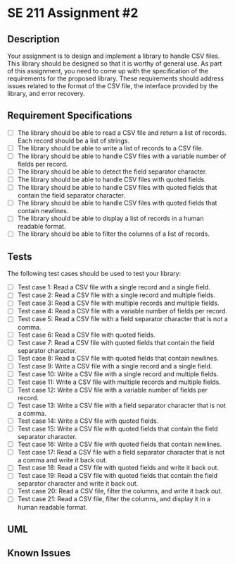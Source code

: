 # SE 211 Assignment #2

## Description

Your assignment is to design and implement a library to handle CSV files. This
library should be designed so that it is worthy of general use. As part of
this assignment, you need to come up with the specification of the
requirements for the proposed library. These requirements should address
issues related to the format of the CSV file, the interface provided by the
library, and error recovery.

## Requirement Specifications

- [ ] The library should be able to read a CSV file and return a list of
      records. Each record should be a list of strings.
- [ ] The library should be able to write a list of records to a CSV file.
- [ ] The library should be able to handle CSV files with a variable number
      of fields per record.
- [ ] The library should be able to detect the field separator character.
- [ ] The library should be able to handle CSV files with quoted fields.
- [ ] The library should be able to handle CSV files with quoted fields that
      contain the field separator character.
- [ ] The library should be able to handle CSV files with quoted fields that
      contain newlines.
- [ ] The library should be able to display a list of records in a human
      readable format.
- [ ] The library should be able to filter the columns of a list of records.

## Tests

The following test cases should be used to test your library:

- [ ] Test case 1: Read a CSV file with a single record and a single field.
- [ ] Test case 2: Read a CSV file with a single record and multiple fields.
- [ ] Test case 3: Read a CSV file with multiple records and multiple fields.
- [ ] Test case 4: Read a CSV file with a variable number of fields per record.
- [ ] Test case 5: Read a CSV file with a field separator character that is
      not a comma.
- [ ] Test case 6: Read a CSV file with quoted fields.
- [ ] Test case 7: Read a CSV file with quoted fields that contain the field
      separator character.
- [ ] Test case 8: Read a CSV file with quoted fields that contain newlines.
- [ ] Test case 9: Write a CSV file with a single record and a single field.
- [ ] Test case 10: Write a CSV file with a single record and multiple fields.
- [ ] Test case 11: Write a CSV file with multiple records and multiple fields.
- [ ] Test case 12: Write a CSV file with a variable number of fields per
      record.
- [ ] Test case 13: Write a CSV file with a field separator character that is
      not a comma.
- [ ] Test case 14: Write a CSV file with quoted fields.
- [ ] Test case 15: Write a CSV file with quoted fields that contain the field
      separator character.
- [ ] Test case 16: Write a CSV file with quoted fields that contain newlines.
- [ ] Test case 17: Read a CSV file with a field separator character that is
      not a comma and write it back out.
- [ ] Test case 18: Read a CSV file with quoted fields and write it back out.
- [ ] Test case 19: Read a CSV file with quoted fields that contain the field
      separator character and write it back out.
- [ ] Test case 20: Read a CSV file, filter the columns, and write it back out.
- [ ] Test case 21: Read a CSV file, filter the columns, and display it in a
      human readable format.

## UML

<!-- TODO: Create UML -->

## Known Issues

<!-- TODO: List known issues -->
